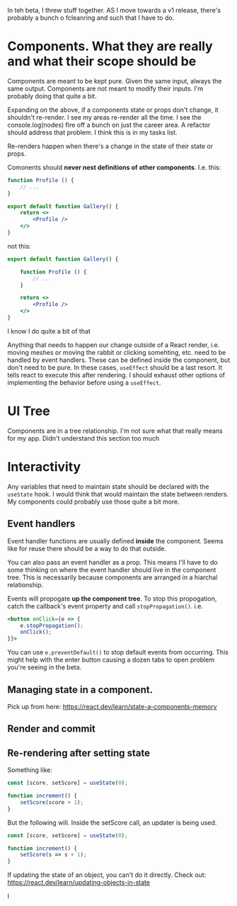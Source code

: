 In teh beta, I threw stuff together. AS I move towards a v1 release, there's probably a bunch o fcleanring and such that I have to do.

# Components. What they are really and what their scope should be
Components are meant to be kept pure. Given the same input, always the same output. Components are not meant to modify their inputs. I'm probably doing that quite a bit.

Expanding on the above, if a components state or props don't change, it shouldn't re-render. I see my areas re-render all the time. I see the console.log(nodes) fire off a bunch on just the career area. A refactor should address that problem. I think this is in my tasks list.

Re-renders happen when there's a change in the state of their state or props. 

Comonents should **never nest definitions of other components**. I.e. this:
```jsx
function Profile () {
    // ...
}

export default function Gallery() {
    return <>
        <Profile />
    </>
}
```
not this:
```jsx
export default function Gallery() {

    function Profile () {
        // ...
    }

    return <>
        <Profile />
    </>
}
```
I know I do quite a bit of that

Anything that needs to happen our change outside of a React render, i.e. moving meshes or moving the rabbit or clicking somehting, etc. need to be handled by event handlers. These can be defined inside the component, but don't need to be pure. In these cases, `useEffect` should be a last resort. It tells react to execute this after rendering. I should exhaust other options of implementing the behavior before using a `useEffect`. 

# UI Tree
Components are in a tree relationship. I'm not sure what that really means for my app. Didn't understand this section too much

# Interactivity
Any variables that need to maintain state should be declared with the `useState` hook. I would think that would maintain the state between renders. My components could probably use those quite a bit more. 

## Event handlers
Event handler functions are usually defined **inside** the component. Seems like for reuse there should be a way to do that outside. 

You can also pass an event handler as a prop. This means I'll have to do some thinking on where the event handler should live in the component tree. This is necessarily because components are arranged in a hiarchal relationship. 

Events will propogate **up the component tree**. To stop this propogation, catch the callback's event property and call `stopPropagation()`. i.e.
```jsx
<button onClick={e => {
    e.stopPropagation();
    onClick();
}}>
```
 You can use `e.preventDefault()` to stop default events from occurring. This might help with the enter button causing a dozen tabs to open problem you're seeing in the beta.


## Managing state in a component. 
Pick up from here: https://react.dev/learn/state-a-components-memory


## Render and commit

## Re-rendering after setting state
Something like:
```jsx
const [score, setScore] = useState(0);

function increment() {
    setScore(score + 1);
}
```

But the following will. Inside the setScore call, an updater is being used.
```jsx
const [score, setScore] = useState(0);

function increment() {
    setScore(s => s + 1);
}
```

If updating the state of an object, you can't do it directly. Check out: https://react.dev/learn/updating-objects-in-state


I
